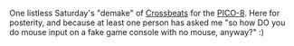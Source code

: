 One listless Saturday's "demake" of [Crossbeats](https://www.youtube.com/watch?v=WYmup1Lg9lU) for the [PICO-8](https://www.lexaloffle.com/pico-8.php). Here for posterity, and because at least one person has asked me "so how DO you do mouse input on a fake game console with no mouse, anyway?" :)
